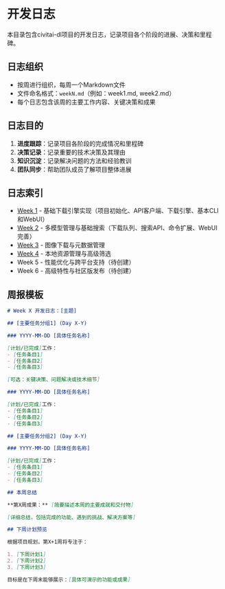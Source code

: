 # 开发日志

本目录包含civitai-dl项目的开发日志，记录项目各个阶段的进展、决策和里程碑。

## 日志组织

- 按周进行组织，每周一个Markdown文件
- 文件命名格式：`weekN.md`（例如：week1.md, week2.md）
- 每个日志包含该周的主要工作内容、关键决策和成果

## 日志目的

1. **进度跟踪**：记录项目各阶段的完成情况和里程碑
2. **决策记录**：记录重要的技术决策及其理由
3. **知识沉淀**：记录解决问题的方法和经验教训
4. **团队同步**：帮助团队成员了解项目整体进展

## 日志索引

- [Week 1](./week1.md) - 基础下载引擎实现（项目初始化、API客户端、下载引擎、基本CLI和WebUI）
- [Week 2](./week2.md) - 多模型管理与基础搜索（下载队列、搜索API、命令扩展、WebUI完善）
- [Week 3](./week3.md) - 图像下载与元数据管理
- [Week 4](./week4.md) - 本地资源管理与高级筛选
- Week 5 - 性能优化与跨平台支持（待创建）
- Week 6 - 高级特性与社区版发布（待创建）

## 周报模板

```markdown
# Week X 开发日志：[主题]

## [主要任务分组1] (Day X-Y)

### YYYY-MM-DD [具体任务名称]

[计划/已完成]工作：
- [任务条目1]
- [任务条目2]
- [任务条目3]

[可选：关键决策、问题解决或技术细节]

### YYYY-MM-DD [具体任务名称]

[计划/已完成]工作：
- [任务条目1]
- [任务条目2]
- [任务条目3]

## [主要任务分组2] (Day X-Y)

### YYYY-MM-DD [具体任务名称]

[计划/已完成]工作：
- [任务条目1]
- [任务条目2]
- [任务条目3]

## 本周总结

**第X周成果：** [简要描述本周的主要成就和交付物]

[详细总结，包括完成的功能、遇到的挑战、解决方案等]

## 下周计划预览

根据项目规划，第X+1周将专注于：

1. [下周计划1]
2. [下周计划2]
3. [下周计划3]

目标是在下周末能够展示：[具体可演示的功能或成果]

